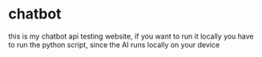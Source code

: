 # chatbot
this is my chatbot api testing website, if you want to run it locally you have to run the python script, since the AI runs locally on your device
